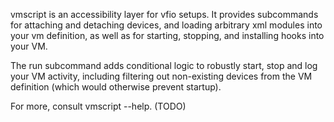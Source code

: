 vmscript is an accessibility layer for vfio setups.
It provides subcommands for attaching and detaching devices, and loading arbitrary xml modules into your vm definition, as well as for starting, stopping, and installing hooks into your VM.

The run subcommand adds conditional logic to robustly start, stop and log your VM activity, including filtering out non-existing devices from the VM definition (which would otherwise prevent startup).

For more, consult vmscript --help. (TODO)